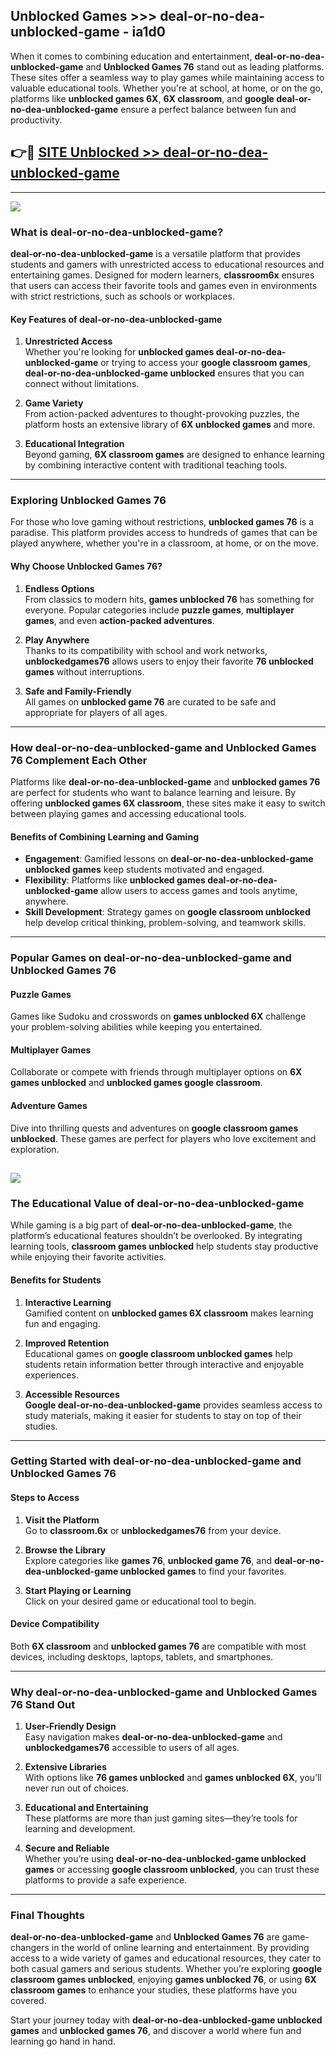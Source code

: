 ## Unblocked Games >>> deal-or-no-dea-unblocked-game - ia1d0 

When it comes to combining education and entertainment, **deal-or-no-dea-unblocked-game** and **Unblocked Games 76** stand out as leading platforms. These sites offer a seamless way to play games while maintaining access to valuable educational tools. Whether you're at school, at home, or on the go, platforms like **unblocked games 6X**, **6X classroom**, and **google deal-or-no-dea-unblocked-game** ensure a perfect balance between fun and productivity.
## 👉🔴 [SITE Unblocked >> deal-or-no-dea-unblocked-game](http://unblockedgames.edu.pl?title=deal-or-no-dea-unblocked-game&ref=24J)
---
<a href="http://unblockedgames.edu.pl?title=deal-or-no-dea-unblocked-game&ref=24J/"><img src="https://github.com/user-attachments/assets/438f12ca-57a4-47a3-8ead-c64da593a1e5"/></a>
### What is deal-or-no-dea-unblocked-game?  

**deal-or-no-dea-unblocked-game** is a versatile platform that provides students and gamers with unrestricted access to educational resources and entertaining games. Designed for modern learners, **classroom6x** ensures that users can access their favorite tools and games even in environments with strict restrictions, such as schools or workplaces.  

#### Key Features of deal-or-no-dea-unblocked-game  

1. **Unrestricted Access**  
   Whether you're looking for **unblocked games deal-or-no-dea-unblocked-game** or trying to access your **google classroom games**, **deal-or-no-dea-unblocked-game unblocked** ensures that you can connect without limitations.  

2. **Game Variety**  
   From action-packed adventures to thought-provoking puzzles, the platform hosts an extensive library of **6X unblocked games** and more.  

3. **Educational Integration**  
   Beyond gaming, **6X classroom games** are designed to enhance learning by combining interactive content with traditional teaching tools.  



---

### Exploring Unblocked Games 76  

For those who love gaming without restrictions, **unblocked games 76** is a paradise. This platform provides access to hundreds of games that can be played anywhere, whether you're in a classroom, at home, or on the move.  

#### Why Choose Unblocked Games 76?  

1. **Endless Options**  
   From classics to modern hits, **games unblocked 76** has something for everyone. Popular categories include **puzzle games**, **multiplayer games**, and even **action-packed adventures**.  

2. **Play Anywhere**  
   Thanks to its compatibility with school and work networks, **unblockedgames76** allows users to enjoy their favorite **76 unblocked games** without interruptions.  

3. **Safe and Family-Friendly**  
   All games on **unblocked game 76** are curated to be safe and appropriate for players of all ages.  

---

### How deal-or-no-dea-unblocked-game and Unblocked Games 76 Complement Each Other  

Platforms like **deal-or-no-dea-unblocked-game** and **unblocked games 76** are perfect for students who want to balance learning and leisure. By offering **unblocked games 6X classroom**, these sites make it easy to switch between playing games and accessing educational tools.  

#### Benefits of Combining Learning and Gaming  

- **Engagement**: Gamified lessons on **deal-or-no-dea-unblocked-game unblocked games** keep students motivated and engaged.  
- **Flexibility**: Platforms like **unblocked games deal-or-no-dea-unblocked-game** allow users to access games and tools anytime, anywhere.  
- **Skill Development**: Strategy games on **google classroom unblocked** help develop critical thinking, problem-solving, and teamwork skills.  

---

### Popular Games on deal-or-no-dea-unblocked-game and Unblocked Games 76  

#### Puzzle Games  

Games like Sudoku and crosswords on **games unblocked 6X** challenge your problem-solving abilities while keeping you entertained.  

#### Multiplayer Games  

Collaborate or compete with friends through multiplayer options on **6X games unblocked** and **unblocked games google classroom**.  

#### Adventure Games  

Dive into thrilling quests and adventures on **google classroom games unblocked**. These games are perfect for players who love excitement and exploration.  

<a href="http://download.freeplayer.one?title=deal-or-no-dea-unblocked-game&ref=23D/"><img src="https://github.com/user-attachments/assets/fe0c3e91-c8e1-489c-acf0-e2f614c12fb8"/></a>
---

### The Educational Value of deal-or-no-dea-unblocked-game  

While gaming is a big part of **deal-or-no-dea-unblocked-game**, the platform’s educational features shouldn’t be overlooked. By integrating learning tools, **classroom games unblocked** help students stay productive while enjoying their favorite activities.  

#### Benefits for Students  

1. **Interactive Learning**  
   Gamified content on **unblocked games 6X classroom** makes learning fun and engaging.  

2. **Improved Retention**  
   Educational games on **google classroom unblocked games** help students retain information better through interactive and enjoyable experiences.  

3. **Accessible Resources**  
   **Google deal-or-no-dea-unblocked-game** provides seamless access to study materials, making it easier for students to stay on top of their studies.  

---

### Getting Started with deal-or-no-dea-unblocked-game and Unblocked Games 76  

#### Steps to Access  

1. **Visit the Platform**  
   Go to **classroom.6x** or **unblockedgames76** from your device.  

2. **Browse the Library**  
   Explore categories like **games 76**, **unblocked game 76**, and **deal-or-no-dea-unblocked-game unblocked games** to find your favorites.  

3. **Start Playing or Learning**  
   Click on your desired game or educational tool to begin.  

#### Device Compatibility  

Both **6X classroom** and **unblocked games 76** are compatible with most devices, including desktops, laptops, tablets, and smartphones.  

---

### Why deal-or-no-dea-unblocked-game and Unblocked Games 76 Stand Out  

1. **User-Friendly Design**  
   Easy navigation makes **deal-or-no-dea-unblocked-game** and **unblockedgames76** accessible to users of all ages.  

2. **Extensive Libraries**  
   With options like **76 games unblocked** and **games unblocked 6X**, you’ll never run out of choices.  

3. **Educational and Entertaining**  
   These platforms are more than just gaming sites—they’re tools for learning and development.  

4. **Secure and Reliable**  
   Whether you’re using **deal-or-no-dea-unblocked-game unblocked games** or accessing **google classroom unblocked**, you can trust these platforms to provide a safe experience.  

---

### Final Thoughts  

**deal-or-no-dea-unblocked-game** and **Unblocked Games 76** are game-changers in the world of online learning and entertainment. By providing access to a wide variety of games and educational resources, they cater to both casual gamers and serious students. Whether you’re exploring **google classroom games unblocked**, enjoying **games unblocked 76**, or using **6X classroom games** to enhance your studies, these platforms have you covered.  

Start your journey today with **deal-or-no-dea-unblocked-game unblocked games** and **unblocked games 76**, and discover a world where fun and learning go hand in hand.  